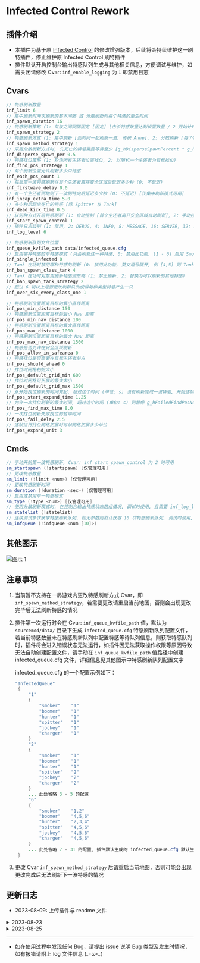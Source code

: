 # Infected Control Rework

## 插件介绍
- 本插件为基于原 [Infected Control](https://github.com/GlowingTree880/L4D2_LittlePlugins/tree/main/Infected_Control) 的修改增强版本，后续将会持续维护这一刷特插件，停止维护原 Infected Control 刷特插件
- 插件默认开启控制台输出特感队列生成与其他相关信息，方便调试与维护，如需关闭请修改 Cvar: `inf_enable_logging` 为 `1` 即禁用日志

## Cvars
```java
// 特感刷新数量
inf_limit 6
// 集中刷新时两次刷新的基本间隔 或 分散刷新时每个特感的重生时间
inf_spawn_duration 16
// 特感刷新策略 (1: 每波之间间隔固定 [固定] [击杀特感数量达到设置数量 / 2 开始计时], 2: 每波之间间隔根据击杀情况自动调整 [动态] [击杀特感数量达到设置数量 / 2 或 击杀强控特感数量达到强控总数 / 2 + 1 特时开始计时])
inf_spawn_strategy 2
// 特感刷新方式 (1: 集中刷新 [到时间一起刷新一波, 传统 Anne], 2: 分散刷新 [每个特感单独按 g_hSpawnDuration 计时, 到时间不会一起刷新一波, 类似 Ast])
inf_spawn_method_strategy 1
// 采用分散刷新方式时, 先死亡的特感需要等待至少 [g_hDisperseSpawnPercent * g_hInfectedLimit] 取下整 个特感复活时间完成或在场才允许复活, [如配置 5 特感, 本值为 0.5, 则先死亡的特感需要等待至少 3 只特感复活完成或在场至少 3 只特感才可复活]
inf_disperse_spawn_per 0.5
// 特感找位策略 (1: 轮询所有生还者位置找位, 2: 以随机一个生还者为目标找位)
inf_find_pos_strategy 1
// 每个刷新位置允许刷新多少只特感
inf_each_pos_count 1
// 每局第一波特感刷新在首个生还者离开安全区域后延迟多少秒 (0: 不延迟)
inf_firstwave_delay 0.0
// 有一个生还者倒地则下一波刷特向后延迟多少秒 (0: 不延迟) [仅集中刷新模式可用]
inf_incap_extra_time 5.0
// 多少秒后踢出死亡的特感 [除 Spitter 与 Tank]
inf_dead_kick_time 0.5
// 以何种方式开启特感刷新 (1: 自动控制 [首个生还者离开安全区域自动刷新], 2: 手动控制 [需要输入 !startspawn 指令, 适配 Anne text.smx 插件])
inf_start_spawn_control 1
// 插件日志级别 (1: 禁用, 2: DEBUG, 4: INFO, 8: MESSAGE, 16: SERVER, 32: ERROR) 数字相加, 6 = 2 + 4 表示同时启用 DEBUG 与 INFO 功能
inf_log_level 6

// 特感刷新队列文件位置
inf_queue_kvfile_path data/infected_queue.cfg
// 启用哪种特感的单特感模式 (只会刷新这一种特感, 0: 禁用此功能, [1 - 6] 启用 Smoker, Boomer, Hunter, Spitter, Jockey, Charger 的单特感模式)
inf_single_infected 0
// Tank 在场时禁用哪种特感的刷新 (0: 禁用此功能, 英文逗号隔开, 例 [4,5] 则 Tank 在场时禁用 Spitter 与 Jockey 刷新)
inf_ban_spawn_class_tank 4
// Tank 在场时对禁用刷新特感测策略 (1: 禁止刷新, 2: 替换为可以刷新的其他特感)
inf_ban_spawn_tank_strategy 2
// 超过 6 特以上是否更改刷新队列使得每种类型特感产生一只
inf_over_six_every_class_one 1

// 特感刷新位置距离目标的最小直线距离
inf_pos_min_distance 150
// 特感刷新位置距离目标的最小 Nav 距离
inf_pos_min_nav_distance 100
// 特感刷新位置距离目标的最大直线距离
inf_pos_max_distance 1000
// 特感刷新位置距离目标的最大 Nav 距离
inf_pos_max_nav_distance 1500
// 特感是否允许在安全区域刷新
inf_pos_allow_in_safearea 0
// 特感找位是否需要在目标生还者前方
inf_pos_should_ahead 0
// 找位时网格初始大小
inf_pos_default_grid_min 600
// 找位时网格可拓展的最大大小
inf_pos_default_grid_max 1500
// 从开始找位刷新的时间算起, 超过这个时间 (单位: s) 没有刷新完成一波特感, 开始逐帧进行找位网格拓展
inf_pos_start_expand_time 1.25
// 允许一次找位刷新的最大时间, 超过这个时间 (单位: s) 则暂停 g_hFailedFindPosNextDelay 时间后继续启动找位 (0: 无上限)
inf_pos_find_max_time 8.0
// 一次找位刷新失败找位的暂停时间
inf_pos_fail_delay 2.5
// 逐帧进行找位网格拓展时每帧网格拓展多少单位
inf_pos_expand_unit 3

``````

## Cmds
```java
// 手动开始第一波特感刷新, Cvar: inf_start_spawn_control 为 2 时可用
sm_startspawn (!startspawn) [仅管理可用]
// 更改特感数量
sm_limit (!limit <num>) [仅管理可用]
// 更改特感刷新时间
sm_duration (!duration <sec>) [仅管理可用]
// 启用或禁用单一特感模式
sm_type (!type <num>) [仅管理可用]
// 使用分散刷新模式时, 在控制台输出特感状态数组情况, 调试时使用, 且需要 inf_log_level 等级包含 2 (DEBUG) 时可将结果展示到控制台上
sm_statelist (!statelist)
// 连续测试多次获取特感刷新队列, 如无参数则默认获取 10 次特感刷新队列, 调试时使用, 且需要 inf_log_level 等级包含 2 (DEBUG) 时可将结果展示到控制台上
sm_infqueue (!infqueue <num [10]>)
``````

## 其他图示
![图示 1](./pic/feat.png)

## 注意事项
1. 当前暂不支持在一局游戏内更改特感刷新方式 Cvar，即 `inf_spawn_method_strategy`，若需要更改请重启当前地图，否则会出现更改完毕后无法刷新特感的情况
2. 插件第一次运行时会在 Cvar: `inf_queue_kvfile_path` 值，默认为 `sourcemod/data/` 目录下生成 `infected_queue.cfg` 特感刷新队列配置文件，若当前特感数量未在特感刷新队列中配置特感等待队列信息，则获取特感队列时，插件将会进入错误状态无法运行，如插件因无法获取操作权限等原因导致无法自动创建配置文件，请手动在 `inf_queue_kvfile_path` 值路径中创建 infected_queue.cfg 文件，详细信息见其他图示中特感刷新队列配置文字
   
   infected_queue.cfg 的一个配置示例如下：
   ```java
   "InfectedQueue"
    {
    	"1"
    	{
    		"smoker"	"1"
    		"boomer"	"1"
    		"hunter"	"1"
    		"spitter"	"1"
    		"jockey"	"1"
    		"charger"	"1"
    	}
    	"2"
    	{
    		"smoker"	"1"
    		"boomer"	"1"
    		"hunter"	"1"
    		"spitter"	"2"
    		"jockey"	"2"
    		"charger"	"2"
    	}
        ... 此处省略 3 - 5 的配置
        "6"
    	{
    		"smoker"	"1,2"
    		"boomer"	"4,5,6"
    		"hunter"	"2,3,4"
    		"spitter"	"4,5,6"
    		"jockey"	"4,5,6"
    		"charger"	"4,5,6"
    	}
        ... 此处省略 7 - 31 的配置, 插件默认生成的 infected_queue.cfg 默认生成到 31, 相当于 31 特的配置, 实际使用时请按实际游玩需要特感数量配置
    }
   ``````
3. 更改 Cvar `inf_spawn_method_strategy` 后请重启当前地图，否则可能会出现更改完成后无法刷新下一波特感的情况

## 更新日志
- 2023-08-09: 上传插件与 readme 文件
<details>
<summary>2023-08-23</summary>
1. 修复超过 6 特无法读取特感位置队列的问题<br>
2. 增加 Cvar: inf_unreach_six_alternative 控制是否开启 6 特以下特感轮换 (1,5 特最后一个刷新的特感类型下一波不会出现, 2,3,4 特最后两个刷新的特感类型下一波不会出现, 需要保证该特感类型允许刷新, 即 z_xxx_limit 不为 0)<br>
3. 修复检查基准时钟及动态时钟是否允许被触发相关函数中特感总数及强控阈值获取错误的问题
</details>
<details>
<summary>2023-08-25</summary>
1. 更改一些特感刷新队列的生成策略与 Tank 在场时特感的替换策略<br>
2. 修复特感实际刷新位置为 rayEndPos + PLAYER_HEIGHT 的问题
</details>

---
- 如在使用过程中发现任何 Bug，请提出 issue 说明 Bug 类型及发生时情况，如有报错请附上 log 文件信息 (｡･ω･｡)